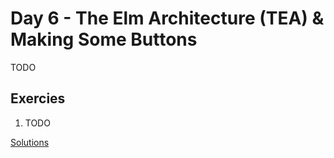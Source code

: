 # Day 6 - The Elm Architecture (TEA) & Making Some Buttons

TODO

## Exercies

1. TODO

[Solutions](./SOLUTIONS.md)
